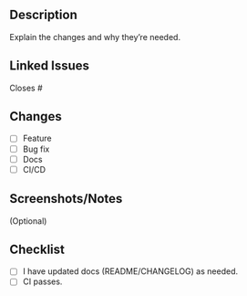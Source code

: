 ## Description
Explain the changes and why they’re needed.

## Linked Issues
Closes #

## Changes
- [ ] Feature
- [ ] Bug fix
- [ ] Docs
- [ ] CI/CD

## Screenshots/Notes
(Optional)

## Checklist
- [ ] I have updated docs (README/CHANGELOG) as needed.
- [ ] CI passes.
